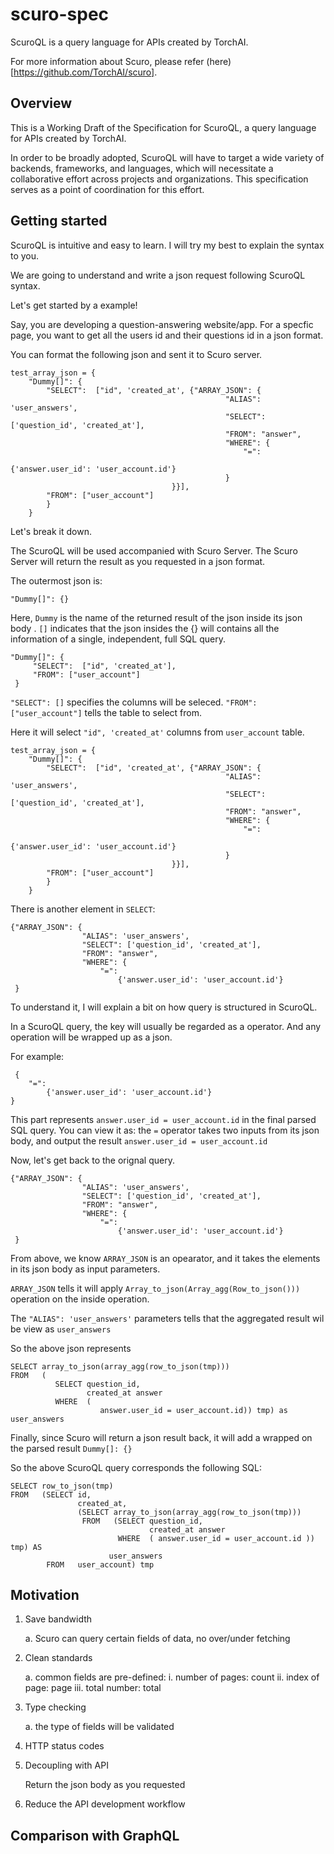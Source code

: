 # scuro-spec

ScuroQL is a query language for APIs created by TorchAI. 

For more information about Scuro, please refer (here)[https://github.com/TorchAI/scuro].



## Overview

This is a Working Draft of the Specification for ScuroQL, a query language for APIs created by TorchAI.

In order to be broadly adopted, ScuroQL will have to target a wide
variety of backends, frameworks, and languages, which will necessitate a
collaborative effort across projects and organizations. This specification serves as a point of coordination for this effort.


## Getting started

ScuroQL is intuitive and easy to learn. I will try my best to explain the syntax to you.

We are going to understand and write a json request following ScuroQL syntax.

Let's get started by a example!

Say, you are developing a question-answering website/app. For a specfic page, you want to get all the users id and their questions id in a json format.

You can format the following json and sent it to Scuro server.

```
test_array_json = {
    "Dummy[]": {
        "SELECT":  ["id", 'created_at', {"ARRAY_JSON": {
                                                "ALIAS": 'user_answers',
                                                "SELECT": ['question_id', 'created_at'],
                                                "FROM": "answer",
                                                "WHERE": {
                                                    "=":
                                                        {'answer.user_id': 'user_account.id'}
                                                }
                                    }}],
        "FROM": ["user_account"]
        }
    }
```

Let's break it down.

The ScuroQL will be used accompanied with Scuro Server. The Scuro Server will return the result as you requested in a json format.

The outermost json is:

```
"Dummy[]": {}

```
Here, `Dummy` is the name of the returned result of the json inside its json body .
`[]` indicates that the json insides the {} will contains all the information of a single, independent, full SQL query.


```
"Dummy[]": {
     "SELECT":  ["id", 'created_at'],
     "FROM": ["user_account"]
 }       
 ```
`"SELECT": []` specifies the columns will be seleced.
`"FROM": ["user_account"]` tells the table to select from.

Here it will select `"id", 'created_at'` columns from `user_account` table.


```
test_array_json = {
    "Dummy[]": {
        "SELECT":  ["id", 'created_at', {"ARRAY_JSON": {
                                                "ALIAS": 'user_answers',
                                                "SELECT": ['question_id', 'created_at'],
                                                "FROM": "answer",
                                                "WHERE": {
                                                    "=":
                                                        {'answer.user_id': 'user_account.id'}
                                                }
                                    }}],
        "FROM": ["user_account"]
        }
    }
```

There is another element in `SELECT`:

```
{"ARRAY_JSON": {
                "ALIAS": 'user_answers',
                "SELECT": ['question_id', 'created_at'],
                "FROM": "answer",
                "WHERE": {
                    "=":
                        {'answer.user_id': 'user_account.id'}
 }
 ```
 
To understand it, I will explain a bit on how query is structured in ScuroQL.

In a ScuroQL query, the key will usually be regarded as a operator. And any operation will be wrapped up as a json. 

For example: 
```
 {
    "=":
        {'answer.user_id': 'user_account.id'}
}
 ```
This part represents `answer.user_id = user_account.id` in the final parsed SQL query. You can view it as: the `=` operator takes two inputs from its json body, and output the result `answer.user_id = user_account.id`

 
 Now, let's get back to the orignal query.
```
{"ARRAY_JSON": {
                "ALIAS": 'user_answers',
                "SELECT": ['question_id', 'created_at'],
                "FROM": "answer",
                "WHERE": {
                    "=":
                        {'answer.user_id': 'user_account.id'}
 }
 ```
 
 From above, we know `ARRAY_JSON` is an opearator, and it takes the elements in its json body as input parameters.
 
 `ARRAY_JSON` tells it will apply `Array_to_json(Array_agg(Row_to_json()))` operation on the inside operation.
 
 The `"ALIAS": 'user_answers'` parameters tells that the aggregated result wil be view as `user_answers`
 
 So the above json represents 
 
 ```
 SELECT array_to_json(array_agg(row_to_json(tmp))) 
 FROM   ( 
           SELECT question_id, 
                  created_at answer 
           WHERE  ( 
                     answer.user_id = user_account.id)) tmp) as user_answers
 ```
 
 
 Finally, since Scuro will return a json result back, it will add a wrapped on the parsed result `Dummy[]: {}` 

So the above ScuroQL query corresponds the following SQL:

```
SELECT row_to_json(tmp) 
FROM   (SELECT id, 
               created_at, 
               (SELECT array_to_json(array_agg(row_to_json(tmp))) 
                FROM   (SELECT question_id, 
                               created_at answer 
                        WHERE  ( answer.user_id = user_account.id )) tmp) AS 
                      user_answers 
        FROM   user_account) tmp
```





## Motivation
1. Save bandwidth

    a. Scuro can query certain fields of data, no over/under fetching

2. Clean standards

    a. common fields are pre-defined: 
        i. number of pages: count
        ii. index of page: page
        iii. total number: total

3. Type checking

    a. the type of fields will be validated

4. HTTP status codes
    
5. Decoupling with API

    Return the json body as you requested

6. Reduce the API development workflow


## Comparison with GraphQL



